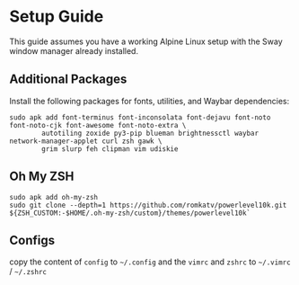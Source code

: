 # Setup Guide

This guide assumes you have a working Alpine Linux setup with the Sway window manager already installed.

## Additional Packages

Install the following packages for fonts, utilities, and Waybar dependencies:

```
sudo apk add font-terminus font-inconsolata font-dejavu font-noto font-noto-cjk font-awesome font-noto-extra \
        autotiling zoxide py3-pip blueman brightnessctl waybar network-manager-applet curl zsh gawk \
        grim slurp feh clipman vim udiskie 
```

## Oh My ZSH 
```
sudo apk add oh-my-zsh
sudo git clone --depth=1 https://github.com/romkatv/powerlevel10k.git ${ZSH_CUSTOM:-$HOME/.oh-my-zsh/custom}/themes/powerlevel10k`
```

## Configs
copy the content of `config` to `~/.config` and the `vimrc` and `zshrc` to `~/.vimrc` / `~/.zshrc`
